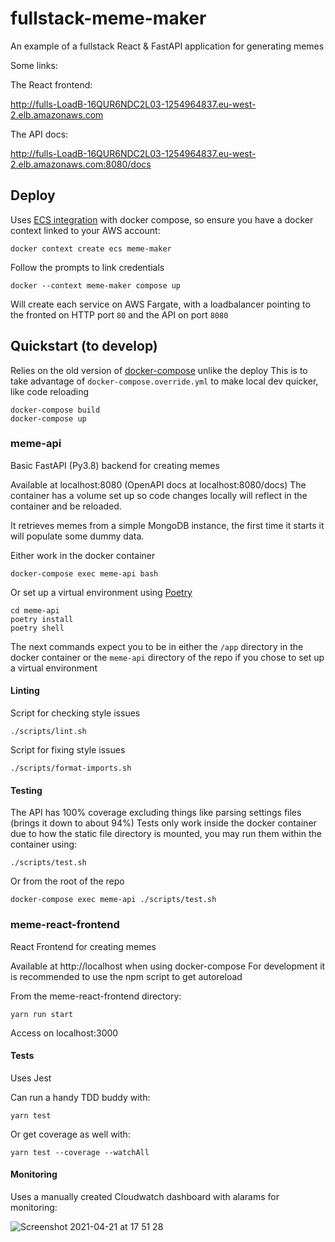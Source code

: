 # fullstack-meme-maker

An example of a fullstack React & FastAPI application for generating memes

Some links:

The React frontend:

http://fulls-LoadB-16QUR6NDC2L03-1254964837.eu-west-2.elb.amazonaws.com

The API docs:

http://fulls-LoadB-16QUR6NDC2L03-1254964837.eu-west-2.elb.amazonaws.com:8080/docs

## Deploy

Uses [ECS integration](https://docs.docker.com/cloud/ecs-integration/) with docker compose, 
so ensure you have a docker context linked to your AWS account:

```shell
docker context create ecs meme-maker
```

Follow the prompts to link credentials

```shell
docker --context meme-maker compose up
```

Will create each service on AWS Fargate, with a loadbalancer pointing to the fronted on HTTP port `80` and the
API on port `8080`


## Quickstart (to develop)

Relies on the old version of [docker-compose](https://docs.docker.com/compose/) unlike the deploy
This is to take advantage of `docker-compose.override.yml` to make local dev quicker, like code reloading


```shell
docker-compose build
docker-compose up
```


### meme-api

Basic FastAPI (Py3.8) backend for creating memes

Available at localhost:8080 (OpenAPI docs at localhost:8080/docs)
The container has a volume set up so code changes locally will reflect in the container and be reloaded.

It retrieves memes from a simple MongoDB instance, the first time it starts it will populate some dummy data.

Either work in the docker container

```shell
docker-compose exec meme-api bash
```

Or set up a virtual environment using [Poetry](https://python-poetry.org/docs/#installation)

```shell
cd meme-api
poetry install
poetry shell
```

The next commands expect you to be in either the `/app` directory in the docker container or
the `meme-api` directory of the repo if you chose to set up a virtual environment


#### Linting

Script for checking style issues

```shell
./scripts/lint.sh
```

Script for fixing style issues

```shell
./scripts/format-imports.sh
```


#### Testing

The API has 100% coverage excluding things like parsing settings files (brings it down to about 94%)
Tests only work inside the docker container due to how the static file directory is mounted,
you may run them within the container using:

```shell
./scripts/test.sh
```

Or from the root of the repo

```shell
docker-compose exec meme-api ./scripts/test.sh
```


### meme-react-frontend

React Frontend for creating memes

Available at http://localhost when using docker-compose
For development it is recommended to use the npm script to get autoreload

From the meme-react-frontend directory:

```shell
yarn run start
```

Access on localhost:3000

#### Tests
Uses Jest

Can run a handy TDD buddy with:

```shell
yarn test
```

Or get coverage as well with:

```shell
yarn test --coverage --watchAll
```


#### Monitoring

Uses a manually created Cloudwatch dashboard with alarams for monitoring:

![Screenshot 2021-04-21 at 17 51 28](https://user-images.githubusercontent.com/25303488/115584665-3c614300-a2cb-11eb-97a6-ce868a375780.png)

